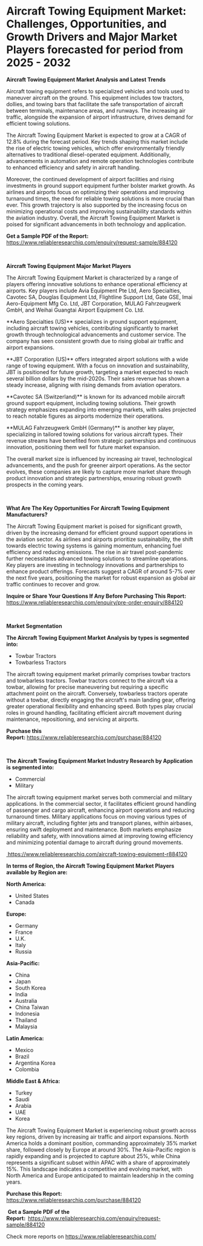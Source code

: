 <p><h1>Aircraft Towing Equipment Market: Challenges, Opportunities, and Growth Drivers and Major Market Players forecasted for period from 2025 - 2032</h1></p><p><strong>Aircraft Towing Equipment Market Analysis and Latest Trends</strong></p>
<p><p>Aircraft towing equipment refers to specialized vehicles and tools used to maneuver aircraft on the ground. This equipment includes tow tractors, dollies, and towing bars that facilitate the safe transportation of aircraft between terminals, maintenance areas, and runways. The increasing air traffic, alongside the expansion of airport infrastructure, drives demand for efficient towing solutions.</p><p>The Aircraft Towing Equipment Market is expected to grow at a CAGR of 12.8% during the forecast period. Key trends shaping this market include the rise of electric towing vehicles, which offer environmentally friendly alternatives to traditional diesel-operated equipment. Additionally, advancements in automation and remote operation technologies contribute to enhanced efficiency and safety in aircraft handling.</p><p>Moreover, the continued development of airport facilities and rising investments in ground support equipment further bolster market growth. As airlines and airports focus on optimizing their operations and improving turnaround times, the need for reliable towing solutions is more crucial than ever. This growth trajectory is also supported by the increasing focus on minimizing operational costs and improving sustainability standards within the aviation industry. Overall, the Aircraft Towing Equipment Market is poised for significant advancements in both technology and application.</p></p>
<p><strong>Get a Sample PDF of the Report:&nbsp;</strong> <a href="https://www.reliableresearchiq.com/enquiry/request-sample/884120?utm_campaign=3441&utm_medium=2&utm_source=Github&utm_content=ia&utm_term=08042025&utm_id=aircraft-towing-equipment">https://www.reliableresearchiq.com/enquiry/request-sample/884120</a></p>
<p>&nbsp;</p>
<p><strong>Aircraft Towing Equipment Major Market Players</strong></p>
<p><p>The Aircraft Towing Equipment Market is characterized by a range of players offering innovative solutions to enhance operational efficiency at airports. Key players include Avia Equipment Pte Ltd, Aero Specialties, Cavotec SA, Douglas Equipment Ltd, Flightline Support Ltd, Gate GSE, Imai Aero-Equipment Mfg Co. Ltd, JBT Corporation, MULAG Fahrzeugwerk GmbH, and Weihai Guangtai Airport Equipment Co. Ltd.</p><p>**Aero Specialties (US)** specializes in ground support equipment, including aircraft towing vehicles, contributing significantly to market growth through technological advancements and customer service. The company has seen consistent growth due to rising global air traffic and airport expansions.</p><p>**JBT Corporation (US)** offers integrated airport solutions with a wide range of towing equipment. With a focus on innovation and sustainability, JBT is positioned for future growth, targeting a market expected to reach several billion dollars by the mid-2020s. Their sales revenue has shown a steady increase, aligning with rising demands from aviation operators.</p><p>**Cavotec SA (Switzerland)** is known for its advanced mobile aircraft ground support equipment, including towing solutions. Their growth strategy emphasizes expanding into emerging markets, with sales projected to reach notable figures as airports modernize their operations.</p><p>**MULAG Fahrzeugwerk GmbH (Germany)** is another key player, specializing in tailored towing solutions for various aircraft types. Their revenue streams have benefited from strategic partnerships and continuous innovation, positioning them well for future market expansion.</p><p>The overall market size is influenced by increasing air travel, technological advancements, and the push for greener airport operations. As the sector evolves, these companies are likely to capture more market share through product innovation and strategic partnerships, ensuring robust growth prospects in the coming years.</p></p>
<p>&nbsp;</p>
<p><strong>What Are The Key Opportunities For Aircraft Towing Equipment Manufacturers?</strong></p>
<p><p>The Aircraft Towing Equipment market is poised for significant growth, driven by the increasing demand for efficient ground support operations in the aviation sector. As airlines and airports prioritize sustainability, the shift towards electric towing systems is gaining momentum, enhancing fuel efficiency and reducing emissions. The rise in air travel post-pandemic further necessitates advanced towing solutions to streamline operations. Key players are investing in technology innovations and partnerships to enhance product offerings. Forecasts suggest a CAGR of around 5-7% over the next five years, positioning the market for robust expansion as global air traffic continues to recover and grow.</p></p>
<p><strong>Inquire or Share Your Questions If Any Before Purchasing This Report:</strong> <a href="https://www.reliableresearchiq.com/enquiry/pre-order-enquiry/884120?utm_campaign=3441&utm_medium=2&utm_source=Github&utm_content=ia&utm_term=08042025&utm_id=aircraft-towing-equipment">https://www.reliableresearchiq.com/enquiry/pre-order-enquiry/884120</a></p>
<p>&nbsp;</p>
<p><strong>Market Segmentation</strong></p>
<p><strong>The Aircraft Towing Equipment Market Analysis by types is segmented into:</strong></p>
<p><ul><li>Towbar Tractors</li><li>Towbarless Tractors</li></ul></p>
<p><p>The aircraft towing equipment market primarily comprises towbar tractors and towbarless tractors. Towbar tractors connect to the aircraft via a towbar, allowing for precise maneuvering but requiring a specific attachment point on the aircraft. Conversely, towbarless tractors operate without a towbar, directly engaging the aircraft's main landing gear, offering greater operational flexibility and enhancing speed. Both types play crucial roles in ground handling, facilitating efficient aircraft movement during maintenance, repositioning, and servicing at airports.</p></p>
<p><strong>Purchase this Report:&nbsp;</strong><a href="https://www.reliableresearchiq.com/purchase/884120?utm_campaign=3441&utm_medium=2&utm_source=Github&utm_content=ia&utm_term=08042025&utm_id=aircraft-towing-equipment">https://www.reliableresearchiq.com/purchase/884120</a></p>
<p>&nbsp;</p>
<p><strong>The Aircraft Towing Equipment Market Industry Research by Application is segmented into:</strong></p>
<p><ul><li>Commercial</li><li>Military</li></ul></p>
<p><p>The aircraft towing equipment market serves both commercial and military applications. In the commercial sector, it facilitates efficient ground handling of passenger and cargo aircraft, enhancing airport operations and reducing turnaround times. Military applications focus on moving various types of military aircraft, including fighter jets and transport planes, within airbases, ensuring swift deployment and maintenance. Both markets emphasize reliability and safety, with innovations aimed at improving towing efficiency and minimizing potential damage to aircraft during ground movements.</p></p>
<p><a href="https://www.reliableresearchiq.com/aircraft-towing-equipment-r884120?utm_campaign=3441&utm_medium=2&utm_source=Github&utm_content=ia&utm_term=08042025&utm_id=aircraft-towing-equipment">&nbsp;https://www.reliableresearchiq.com/aircraft-towing-equipment-r884120</a></p>
<p><strong>In terms of Region, the Aircraft Towing Equipment Market Players available by Region are:</strong></p>
<p>
    <p> <strong> North America: </strong>
        <ul>
            <li>United States</li>
            <li>Canada</li>
        </ul>
        </p> 
    <p> <strong> Europe: </strong>
        <ul>
            <li>Germany</li>
            <li>France</li>
            <li>U.K.</li>
            <li>Italy</li>
            <li>Russia</li>
        </ul>
        </p> 
    <p> <strong> Asia-Pacific: </strong>
        <ul>
            <li>China</li>
            <li>Japan</li>
            <li>South Korea</li>
            <li>India</li>
            <li>Australia</li>
            <li>China Taiwan</li>
            <li>Indonesia</li>
            <li>Thailand</li>
            <li>Malaysia</li>
        </ul>
        </p> 
    <p> <strong> Latin America: </strong>
        <ul>
            <li>Mexico</li>
            <li>Brazil</li>
            <li>Argentina Korea</li>
            <li>Colombia</li>
        </ul>
        </p> 
    <p> <strong> Middle East & Africa: </strong>
        <ul>
            <li>Turkey</li>
            <li>Saudi</li>
            <li>Arabia</li>
            <li>UAE</li>
            <li>Korea</li>
        </ul>
    </p>
    </p>
<p><p>The Aircraft Towing Equipment Market is experiencing robust growth across key regions, driven by increasing air traffic and airport expansions. North America holds a dominant position, commanding approximately 35% market share, followed closely by Europe at around 30%. The Asia-Pacific region is rapidly expanding and is projected to capture about 25%, while China represents a significant subset within APAC with a share of approximately 15%. This landscape indicates a competitive and evolving market, with North America and Europe anticipated to maintain leadership in the coming years.</p></p>
<p><strong>Purchase this Report: </strong><a href="https://www.reliableresearchiq.com/purchase/884120?utm_campaign=3441&utm_medium=2&utm_source=Github&utm_content=ia&utm_term=08042025&utm_id=aircraft-towing-equipment">https://www.reliableresearchiq.com/purchase/884120</a></p>
<p>&nbsp;<strong>Get a Sample PDF of the Report:&nbsp;&nbsp;</strong><a href="https://www.reliableresearchiq.com/enquiry/request-sample/884120?utm_campaign=3441&utm_medium=2&utm_source=Github&utm_content=ia&utm_term=08042025&utm_id=aircraft-towing-equipment">https://www.reliableresearchiq.com/enquiry/request-sample/884120</a></p>
<p><strong></strong></p>
<p>Check more reports on <a href="https://www.reliableresearchiq.com/?utm_campaign=3441&utm_medium=2&utm_source=Github&utm_content=ia&utm_term=08042025&utm_id=aircraft-towing-equipment">https://www.reliableresearchiq.com/</a></p>